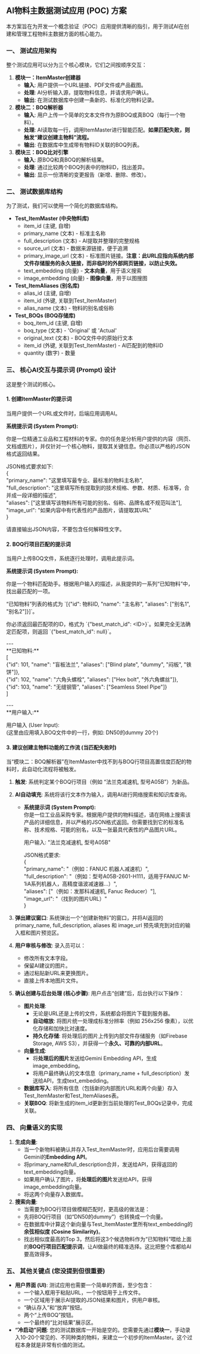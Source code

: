 ## **AI物料主数据测试应用 (POC) 方案**

本方案旨在为开发一个概念验证（POC）应用提供清晰的指引，用于测试AI在创建和管理工程物料主数据方面的核心能力。

### **一、 测试应用架构**

整个测试应用可以分为三个核心模块，它们之间按顺序交互：

1. **模块一：ItemMaster创建器**  
   * **输入**: 用户提供一个URL链接、PDF文件或产品截图。  
   * **处理**: AI分析输入源，提取物料信息，并请求用户确认。  
   * **输出**: 在测试数据库中创建一条新的、标准化的物料记录。  
2. **模块二：BOQ解析器**  
   * **输入**: 用户上传一个简单的文本文件作为原BOQ或真BOQ（每行一个物料）。  
   * **处理**: AI读取每一行，调用ItemMaster进行智能匹配。**如果匹配失败，则触发“建议创建主物料”流程。**  
   * **输出**: 在数据库中生成带有物料ID关联的BOQ列表。  
3. **模块三：BOQ比对引擎**  
   * **输入**: 原BOQ和真BOQ的解析结果。  
   * **处理**: 通过比较两个BOQ列表中的物料ID，找出差异。  
   * **输出**: 显示一份清晰的变更报告（新增、删除、修改）。

### **二、 测试数据库结构**

为了测试，我们可以使用一个简化的数据库结构。

* **Test\_ItemMaster (中央物料库)**  
  * item\_id (主键, 自增)  
  * primary\_name (文本) \- 标准主名称  
  * full\_description (文本) \- AI提取并整理的完整规格  
  * source\_url (文本) \- 数据来源链接，便于追溯  
  * primary\_image\_url (文本) \- 标准图片链接。**注意：此URL应指向系统内部文件存储服务的永久链接，而非临时的外部网页链接，以防止失效。**  
  * text\_embedding (向量) \- **文本向量**，用于语义搜索  
  * image\_embedding (向量) \- **图像向量**，用于以图搜图  
* **Test\_ItemAliases (别名库)**  
  * alias\_id (主键, 自增)  
  * item\_id (外键, 关联到Test\_ItemMaster)  
  * alias\_name (文本) \- 物料的别名或俗称  
* **Test\_BOQs (BOQ存储库)**  
  * boq\_item\_id (主键, 自增)  
  * boq\_type (文本) \- 'Original' 或 'Actual'  
  * original\_text (文本) \- BOQ文件中的原始行文本  
  * item\_id (外键, 关联到Test\_ItemMaster) \- AI匹配到的物料ID  
  * quantity (数字) \- 数量

### **三、 核心AI交互与提示词 (Prompt) 设计**

这是整个测试的核心。

#### **1\. 创建ItemMaster的提示词**

当用户提供一个URL或文件时，后端应用调用AI。

**系统提示词 (System Prompt):**

你是一位精通工业品和工程材料的专家。你的任务是分析用户提供的内容（网页、文档或图片），并仅针对一个核心物料，提取其关键信息。你必须以严格的JSON格式返回结果。

JSON格式要求如下:  
{  
  "primary\_name": "这里填写最专业、最标准的物料主名称",  
  "full\_description": "这里填写所有提取到的技术规格、参数、材质、标准等，合并成一段详细的描述",  
  "aliases": \["这里填写该物料所有可能的别名、俗称、品牌名或不规范叫法"\],  
  "image\_url": "如果内容中有代表性的产品图片，请提取其URL"  
}

请直接输出JSON内容，不要包含任何解释性文字。

#### **2\. BOQ行项目匹配的提示词**

当用户上传BOQ文件，系统逐行处理时，调用此提示词。

**系统提示词 (System Prompt):**

你是一个物料匹配助手。根据用户输入的描述，从我提供的一系列“已知物料”中，找出最匹配的一项。

“已知物料”列表的格式为 \`\[{"id": 物料ID, "name": "主名称", "aliases": \["别名1", "别名2"\]}\]\`。

你必须返回最匹配项的ID，格式为 \`{"best\_match\_id": \<ID\>}\`。如果完全无法确定匹配项，则返回 \`{"best\_match\_id": null}\`。

\---  
\*\*已知物料:\*\*  
\[  
  {"id": 101, "name": "盲板法兰", "aliases": \["Blind plate", "dummy", "闷板", "铁饼"\]},  
  {"id": 102, "name": "六角头螺栓", "aliases": \["Hex bolt", "外六角螺丝"\]},  
  {"id": 103, "name": "无缝钢管", "aliases": \["Seamless Steel Pipe"\]}  
\]

\---  
\*\*用户输入:\*\*

用户输入 (User Input):  
(这里由应用填入BOQ文件中的一行，例如: DN50的dummy 20个)

#### **3\. 建议创建主物料功能的工作流 (当匹配失败时)**

当“模块二：BOQ解析器”在ItemMaster中找不到与BOQ行项目高置信度匹配的物料时，此自动化流程将被触发。

1. **触发**: 系统判定某个BOQ行项目（例如 “法兰克减速机, 型号A05B”）为新品。  
2. **AI自动填充**: 系统将该行文本作为输入，调用AI进行网络搜索和知识库查询。  
   * **系统提示词 (System Prompt):**  
     你是一位工业品采购专家。根据用户提供的物料描述，请在网络上搜索该产品的详细信息，并以严格的JSON格式返回。你需要找到它的标准名称、技术规格、可能的别名，以及一张最具代表性的产品图片URL。

     用户输入: "法兰克减速机, 型号A05B"

     JSON格式要求:  
     {  
       "primary\_name": "（例如：FANUC 机器人减速机）",  
       "full\_description": "（例如：型号A05B-2601-H111，适用于FANUC M-1iA系列机器人，高精度谐波减速器...）",  
       "aliases": \["（例如：发那科减速机, Fanuc Reducer）"\],  
       "image\_url": "（找到的图片URL）"  
     }

3. **弹出建议窗口**: 系统弹出一个“创建新物料”的窗口，并将AI返回的primary\_name, full\_description, aliases 和 image\_url 预先填充到对应的输入框和图片预览区。  
4. **用户审核与修改**: 录入员可以：  
   * 修改所有文本字段。  
   * 保留AI建议的图片。  
   * 通过粘贴新URL来更换图片。  
   * 直接上传本地图片文件。  
5. **确认创建与后台处理 (核心步骤)**: 用户点击“创建”后，后台执行以下操作：  
   * **图片处理**:  
     * 无论是URL还是上传的文件，系统都会将图片下载到服务器。  
     * **自动缩放**: 将图片统一处理成标准分辨率（例如 256x256 像素），以优化存储和加快比对速度。  
     * **持久化存储**: 将处理后的图片上传到内部文件存储服务（如Firebase Storage, AWS S3），并获得一个**永久、可靠的内部URL**。  
   * **向量生成**:  
     * 将**处理后的图片**发送给Gemini Embedding API，生成image\_embedding。  
     * 将用户最终确认的文本信息（primary\_name \+ full\_description）发送给API，生成text\_embedding。  
   * **数据库写入**: 将所有信息（包括新的内部图片URL和两个向量）存入Test\_ItemMaster和Test\_ItemAliases表。  
   * **关联BOQ**: 将新生成的item\_id更新到当前处理的Test\_BOQs记录中，完成关联。

### **四、 向量语义的实现**

1. **生成向量**:  
   * 当一个新物料被确认并存入Test\_ItemMaster时，应用后台需要调用Gemini的**Embedding API**。  
   * 将primary\_name和full\_description合并，发送给API，获得返回的text\_embedding向量。  
   * 如果用户确认了图片，将**处理后的图片**发送给API，获得image\_embedding向量。  
   * 将这两个向量存入数据库。  
2. **搜索向量**:  
   * 当需要为BOQ行项目做模糊匹配时，更高级的做法是：  
   * 先将BOQ行项目（如“DN50的dummy”）也转换成一个向量。  
   * 在数据库中计算这个新向量与Test\_ItemMaster里所有text\_embedding的**余弦相似度 (Cosine Similarity)**。  
   * 找出相似度最高的Top 3，然后将这3个候选物料作为“已知物料”喂给上面的**BOQ行项目匹配提示词**，让AI做最终的精准选择。这比把整个库都给AI要高效得多。

### **五、 其他关键点 (您没提到但很重要)**

* **用户界面 (UI)**: 测试应用也需要一个简单的界面，至少包含：  
  * 一个输入框用于粘贴URL，一个按钮用于上传文件。  
  * 一个区域用于展示AI提取的JSON结果和图片，供用户审核。  
  * “确认存入”和“放弃”按钮。  
  * 两个“上传BOQ”按钮。  
  * 一个最终的“比对结果”展示区。  
* **“冷启动”问题**: 您的测试数据库一开始是空的。您需要先通过**模块一**，手动录入10-20个常见的、不同种类的物料，来建立一个初步的ItemMaster。这个过程本身就是非常有价值的测试。